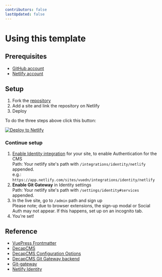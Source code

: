 ```yaml
---
contributors: false
lastUpdated: false
---
```


# Using this template

## Prerequisites

- [GitHub account](https://github.com/join)
- [Netlify account](https://app.netlify.com/)

## Setup

1. Fork the [repository](https://github.com/NdagiStanley/VueDN)
2. Add a site and link the repository on Netlify
3. Deploy

To do the three steps above click this button:

<div>
<a href="https://app.netlify.com/start/deploy?repository=https://github.com/NdagiStanley/VueDN"><img src="/button.svg" alt="Deploy to Netlify" /></a>
</div>

### Continue setup

1. [Enable Identity integration](https://docs.netlify.com/visitor-access/identity/#enable-identity-in-the-ui) for your site, to enable Authentication for the CMS
  <br>Path: Your netlify site's path with `/integrations/identity/netlify` appended.
  <br>e.g.: `https://app.netlify.com/sites/vuedn/integrations/identity/netlify`
2. **Enable Git Gateway** in Identity settings
  <br>Path: Your netlify site's path with `/settings/identity#services` appended.
3. In the live site, go to `/admin` path and sign up
   <br>Please note; due to browser extensions, the sign-up modal or Social Auth may not appear. If this happens, set up on an incognito tab.
4. You're set!

## Reference

- [VuePress Frontmatter](https://vuepress.github.io/reference/frontmatter.html)
- [DecapCMS](https://decapcms.org/)
- [DecapCMS Configuration Options](https://decapcms.org/docs/configuration-options)
- [DecapCMS Git Gateway backend](https://decapcms.org/docs/git-gateway-backend/)
- [Git-gateway](https://docs.netlify.com/visitor-access/git-gateway/)
- [Netlify Identity](https://docs.netlify.com/visitor-access/identity/)
